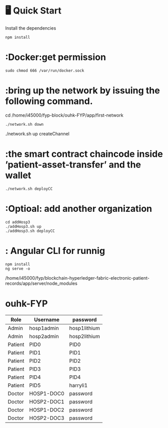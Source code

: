 # :desktop_computer: Quick Start
Install the dependencies
```
npm install
```
# :Docker:get permission
```
sudo chmod 666 /var/run/docker.sock
```
# :bring up the network by issuing the following command. 
cd /home/i45000/fyp-block/ouhk-FYP/app/first-network
```
./network.sh down
```
./network.sh up createChannel
# :the smart contract chaincode inside ’patient-asset-transfer’ and the wallet
```
./network.sh deployCC
```

# :Optioal: add another organization
```
cd addHosp3
./addHosp3.sh up
./addHosp3.sh deployCC
```

# : Angular CLI for runnig
```
npm install
ng serve -o
```
/home/i45000/fyp/blockchain-hyperledger-fabric-electronic-patient-records/app/server/node_modules


# ouhk-FYP
Role | Username | password
--- | --- | --- 
Admin | hosp1admin | hosp1lithium
Admin | hosp2admin | hosp2lithium
Patient | PID0 | PID0
Patient | PID1 | PID1
Patient | PID2 | PID2
Patient | PID3 | PID3
Patient | PID4 | PID4
Patient | PID5 | harryli1
Doctor | HOSP1-DOC0 | password
Doctor | HOSP2-DOC1 | password
Doctor | HOSP1-DOC2 | password
Doctor | HOSP2-DOC3 | password


